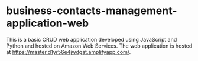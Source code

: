 # business-contacts-management-application-web

This is a basic CRUD web application developed using JavaScript and Python and hosted on Amazon Web Services. The web application is hosted at https://master.d1yr56e4jwdgat.amplifyapp.com/.
